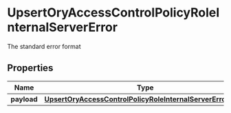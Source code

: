 

# UpsertOryAccessControlPolicyRoleInternalServerError

The standard error format
## Properties

Name | Type | Description | Notes
------------ | ------------- | ------------- | -------------
**payload** | [**UpsertOryAccessControlPolicyRoleInternalServerErrorBody**](UpsertOryAccessControlPolicyRoleInternalServerErrorBody.md) |  |  [optional]



